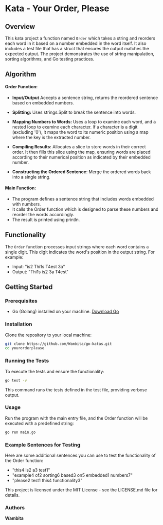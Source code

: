# Kata - Your Order, Please

## Overview

This kata project a function named `Order` which takes a string and reorders each word in it based on a number embedded in the word itself. It also includes a test file that has a struct that ensures the output matches the expected output. The project demonstrates the use of string manipulation, sorting algorithms, and Go testing practices.

## Algorithm
      
#### Order Function:

-  **Input/Output** Accepts a sentence string, returns the reordered sentence based on embedded numbers.

-  **Splitting:**  Uses strings.Split to break the sentence into words.

-  **Mapping Numbers to Words:**  Uses a loop to examine each word, and a nested loop to examine each    character. If a character is a digit (excluding '0'), it maps the word to its numeric position using a map where the key is the extracted number.

 -  **Compiling Results:** Allocates a slice to store words in their correct order. It then fills this slice using the map, ensuring words are placed according to their numerical position as indicated by their embedded number.

 -  **Constructing the Ordered Sentence:**  Merge the ordered words back into a single string.

   #### Main Function:
 - The program defines a sentence string that includes words embedded with numbers.
 - It calls the Order function which is designed to parse these numbers and reorder the words accordingly.
 - The result is printed using println.


## Functionality

The `Order` function processes input strings where each word contains a single digit. This digit indicates the word's position in the output string. For example:

- Input: "is2 Thi1s T4est 3a"
- Output: "Thi1s is2 3a T4est"

## Getting Started

### Prerequisites

- Go (Golang) installed on your machine. [Download Go](https://golang.org/dl/)

### Installation

Clone the repository to your local machine:

```bash
git clone https://github.com/Wambita/go-katas.git
cd yourorderplease
```

### Running the Tests

To execute the tests and ensure the functionality:

```bash
go test -v
```
This command runs the tests defined in the test file, providing verbose output.

### Usage

Run the program with the main entry file, and the Order function will be executed with a predefined string:

```bash
go run main.go
```

### Example Sentences for Testing

Here are some additional sentences you can use to test the functionality of the Order function:

   - "this4 is2 a3 test1"
   - "example4 of2 sorting6 based3 on5 embedded1 numbers7"
   - "please2 test1 this4 functionality3"

This project is licensed under the MIT License - see the LICENSE.md file for details.

### Authors

   **Wambita**